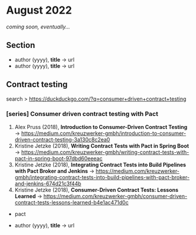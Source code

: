 # August 2022

*coming soon, eventually...*

## Section

+ author (yyyy), **title** &#8594; url
+ author (yyyy), **title** &#8594; url

## Contract testing

search &gt; https://duckduckgo.com/?q=consumer+driven+contract+testing

### \[series\] Consumer driven contract testing with Pact
1. Alex Pruss (2018), **Introduction to Consumer-Driven Contract Testing** &#8594; https://medium.com/kreuzwerker-gmbh/introduction-to-consumer-driven-contract-testing-3a130c8c2ea0
2. Kristine Jetzke (2018), **Writing Contract Tests with Pact in Spring Boot** &#8594; https://medium.com/kreuzwerker-gmbh/writing-contract-tests-with-pact-in-spring-boot-97dbd60eeeac
3. Kristine Jetzke (2018), **Integrating Contract Tests into Build Pipelines with Pact Broker and Jenkins** &#8594; https://medium.com/kreuzwerker-gmbh/integrating-contract-tests-into-build-pipelines-with-pact-broker-and-jenkins-674d21c3f44b
4. Kristine Jetzke (2018), **Consumer-Driven Contract Tests: Lessons Learned** &#8594; https://medium.com/kreuzwerker-gmbh/consumer-driven-contract-tests-lessons-learned-b4e1ac471d0c

- pact
+ author (yyyy), **title** &#8594; url
